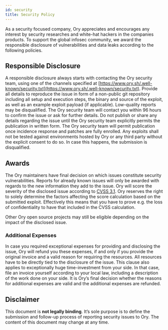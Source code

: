 ```yaml
---
id: security
title: Security Policy
---
```


As a security focused company, Ory appreciates and encourages any interest by
security researches and white-hat hackers in the companies products. To support
the global infosec community, we award the responsible disclosure of
vulnerabilities and data leaks according to the following policies.

## Responsible Disclosure

A responsible disclosure always starts with contacting the Ory security team,
using one of the channels specified at
[https://www.ory.sh/.well-known/security.txt](https://www.ory.sh/.well-known/security.txt).
Provide all details to reproduce the issue in form of a non-public git
repository including all setup and execution steps, the binary and source of
the exploit, as well as an example exploit payload (if applicable). Low-quality
reports may be disqualified. The Ory security team will contact you within 96
hours to confirm the issue or ask for further details. Do not publish or share
any details regarding the issue until the Ory security team explicitly permits
the publication in written form. The Ory security team will permit publication
once incidence response and patches are fully enrolled. Any exploits shall not
be tested against environments hosted by Ory or any third party without the
explicit consent to do so. In case this happens, the submission is disqualified.

## Awards

The Ory maintainers have final decision on which issues constitute security
vulnerabilities. Reports for already known issues will only be awarded with
regards to the new information they add to the issue. Ory will score the
severity of the disclosed issue according to [CVSS 3.1](https://www.first.org/cvss/v3.1/specification-document). Ory reserves
the right to solely determine the factors affecting the score calculation based
on the submitted exploit. Effectively this means that you have to prove e.g. the
loss of confidentiality to have that included in the CVSS calculation.

Other Ory open source projects may still be eligible depending on the impact of
the disclosed issue.

### Additional Expenses

In case you required exceptional expenses for providing and disclosing the
issue, Ory will refund you these expenses, if and only if you provide the
original invoice and a valid reason for requiring the resources. All resources
have to be directly tied to the disclosure of the issue. This clause also
applies to exceptionally huge time-investment from your side. In that case, file
an invoice yourself according to your local law, including a description of the
work done on your side. It is Ory’s final decision whether the reasons for
additional expenses are valid and the additional expenses are refunded.

## Disclaimer

This document is __not legally binding__. It’s sole purpose is to define the
submission and follow-up process of reporting security issues to Ory. The
content of this document may change at any time.